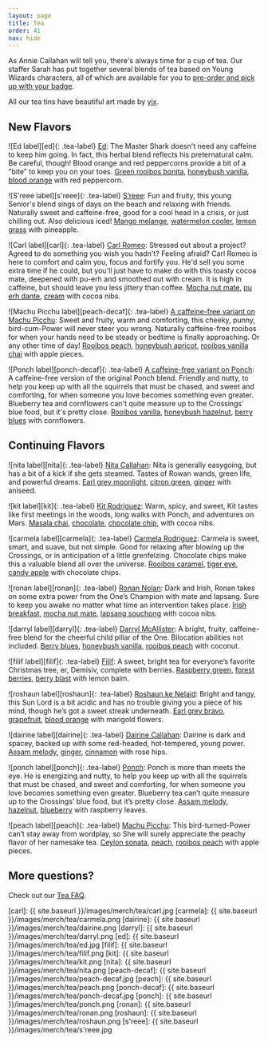 ```yaml
---
layout: page
title: Tea
order: 41
nav: hide
---
```

As Annie Callahan will tell you, there's always time for a cup of tea. Our staffer Sarah has put together several blends of tea based on Young Wizards characters, all of which are available for you to [pre-order and pick up with your badge](/badges).

All our tea tins have beautiful art made by [yix](http://sheeplocked.tumblr.com).

## New Flavors

![Ed label][ed]{: .tea-label}
[Ed](https://www.adagio.com/signature_blend/blend.html?blend=120443): The Master Shark doesn't need any caffeine to keep him going. In fact, this herbal blend reflects his preternatural calm. Be careful, though! Blood orange and red peppercorns provide a bit of a "bite" to keep you on your toes. [Green rooibos bonita](https://www.adagio.com/rooibos/green_rooibos_bonita.html), [honeybush vanilla](https://www.adagio.com/rooibos/honeybush_vanilla.html), [blood orange](https://www.adagio.com/herbal/blood_orange.html) with red peppercorn.

![S'reee label][s'reee]{: .tea-label}
[S’reee](https://www.adagio.com/signature_blend/blend.html?blend=121593): Fun and fruity, this young Senior's blend sings of days on the beach and relaxing with friends. Naturally sweet and caffeine-free, good for a cool head in a crisis, or just chilling out. Also delicious iced! [Mango melange](https://www.adagio.com/herbal/mango_melange.html), [watermelon cooler](https://www.adagio.com/herbal/watermelon_cooler.html), [lemon grass](https://www.adagio.com/herbal/lemon_grass.html) with pineapple.

![Carl label][carl]{: .tea-label}
[Carl Romeo](https://www.adagio.com/signature_blend/blend.html?blend=121663): Stressed out about a project? Agreed to do something you wish you hadn't? Feeling afraid? Carl Romeo is here to comfort and calm you, focus and fortify you. He'd sell you some extra time if he could, but you'll just have to make do with this toasty cocoa mate, deepened with pu-erh and smoothed out with cream. It is high in caffeine, but should leave you less jittery than coffee. [Mocha nut mate](https://www.adagio.com/herbal/mocha_nut_mate.html), [pu erh dante](https://www.adagio.com/pu_erh/pu_erh_dante.html), [cream](https://www.adagio.com/flavors/cream.html) with cocoa nibs.

![Machu Picchu label][peach-decaf]{: .tea-label}
[A caffeine-free variant on Machu Picchu](https://www.adagio.com/signature_blend/blend.html?blend=121885): Sweet and fruity, warm and comforting, this cheeky, punny, bird-cum-Power will never steer you wrong. Naturally caffeine-free rooibos for when your hands need to be steady or bedtime is finally approaching. Or any other time of day! [Rooibos peach](https://www.adagio.com/rooibos/rooibos_peach.html), [honeybush apricot](https://www.adagio.com/rooibos/honeybush_apricot.html), [rooibos vanilla chai](https://www.adagio.com/chai/rooibos_vanilla_chai.html) with apple pieces.

![Ponch label][ponch-decaf]{: .tea-label}
[A caffeine-free variant on Ponch](https://www.adagio.com/signature_blend/blend.html?blend=122049): A caffeine-free version of the original Ponch blend. Friendly and nutty, to help you keep up with all the squirrels that must be chased, and sweet and comforting, for when someone you love becomes something even greater. Blueberry tea and cornflowers can't quite measure up to the Crossings' blue food, but it's pretty close. [Rooibos vanilla](https://www.adagio.com/rooibos/rooibos_vanilla.html), [honeybush hazelnut](https://www.adagio.com/rooibos/honeybush_hazelnut.html), [berry blues](https://www.adagio.com/herbal/berry_blues.html) with cornflowers.

## Continuing Flavors

![nita label][nita]{: .tea-label}
[Nita Callahan](https://www.adagio.com/signature_blend/blend.html?blend=27772): Nita is generally easygoing, but has a bit of a kick if she gets steamed. Tastes of Rowan wands, green life, and powerful dreams. [Earl grey moonlight](https://www.adagio.com/black/earl_grey_moonlight.html), [citron green](https://www.adagio.com/green/citron_green.html), [ginger](https://www.adagio.com/flavors/ginger.html) with aniseed.

![kit label][kit]{: .tea-label}
[Kit Rodriguez](https://www.adagio.com/signature_blend/blend.html?blend=26597): Warm, spicy, and sweet, Kit tastes like first meetings in the woods, long walks with Ponch, and adventures on Mars. [Masala chai](https://www.adagio.com/chai/masala_chai.html), [chocolate](https://www.adagio.com/flavors/chocolate.html), [chocolate chip](https://www.adagio.com/flavors/chocolate_chip.html), with cocoa nibs.

![carmela label][carmela]{: .tea-label}
[Carmela Rodriguez](https://www.adagio.com/signature_blend/blend.html?blend=28922): Carmela is sweet, smart, and suave, but not simple. Good for relaxing after blowing up the Crossings, or in anticipation of a little grenfelzing. Chocolate chips make this a valuable blend all over the universe. [Rooibos caramel](https://www.adagio.com/rooibos/rooibos_caramel.html), [tiger eye](https://www.adagio.com/flavors/tiger_eye.html), [candy apple](https://www.adagio.com/flavors/candy_apple.html) with chocolate chips.

![ronan label][ronan]{: .tea-label}
[Ronan Nolan](https://www.adagio.com/signature_blend/blend.html?blend=27773): Dark and Irish, Ronan takes on some extra power from the One’s Champion with mate and lapsang. Sure to keep you awake no matter what time an intervention takes place. [Irish breakfast](https://www.adagio.com/black/irish_breakfast.html), [mocha nut mate](https://www.adagio.com/herbal/mocha_nut_mate.html), [lapsang souchong](https://www.adagio.com/black/lapsang_souchong.html) with cocoa nibs.

![darryl label][darryl]{: .tea-label}
[Darryl McAllister](https://www.adagio.com/signature_blend/blend.html?blend=66563): A bright, fruity, caffeine-free blend for the cheerful child pillar of the One. Bilocation abilities not included. [Berry blues](https://www.adagio.com/herbal/berry_blues.html), [honeybush vanilla](https://www.adagio.com/rooibos/honeybush_vanilla.html), [rooibos peach](https://www.adagio.com/rooibos/rooibos_peach.html) with coconut.

![filif label][filif]{: .tea-label}
[Filif](https://www.adagio.com/signature_blend/blend.html?blend=28980): A sweet, bright tea for everyone’s favorite Christmas tree, er, Demisiv, complete with berries. [Raspberry green](https://www.adagio.com/green/raspberry_green.html), [forest berries](https://www.adagio.com/flavors/forest_berries.html), [berry blast](https://www.adagio.com/herbal/berry_blast.html) with lemon balm.

![roshaun label][roshaun]{: .tea-label}
[Roshaun ke Nelaid](https://www.adagio.com/signature_blend/blend.html?blend=28917): Bright and tangy, this Sun Lord is a bit acidic and has no trouble giving you a piece of his mind, though he’s got a sweet streak underneath. [Earl grey bravo](https://www.adagio.com/black/earl_grey_bravo.html), [grapefruit](https://www.adagio.com/flavors/grapefruit.html), [blood orange](https://www.adagio.com/herbal/blood_orange.html) with marigold flowers.

![dairine label][dairine]{: .tea-label}
[Dairine Callahan](https://www.adagio.com/signature_blend/blend.html?blend=28913): Dairine is dark and spacey, backed up with some red-headed, hot-tempered, young power. [Assam melody](https://www.adagio.com/black/assam_melody.html), [ginger](https://www.adagio.com/flavors/ginger.html), [cinnamon](https://www.adagio.com/flavors/cinnamon.html) with rose hips.

![ponch label][ponch]{: .tea-label}
[Ponch](https://www.adagio.com/signature_blend/blend.html?blend=29057):  Ponch is more than meets the eye. He is energizing and nutty, to help you keep up with all the squirrels that must be chased, and sweet and comforting, for when someone you love becomes something even greater. Blueberry tea can’t quite measure up to the Crossings’ blue food, but it’s pretty close. [Assam melody](https://www.adagio.com/black/assam_melody.html), [hazelnut](https://www.adagio.com/flavors/hazelnut.html), [blueberry](https://www.adagio.com/flavors/blueberry.html) with raspberry leaves.


![peach label][peach]{: .tea-label}
[Machu Picchu](https://www.adagio.com/signature_blend/blend.html?blend=27784): This bird-turned-Power can’t stay away from wordplay, so She will surely appreciate the peachy flavor of her namesake tea. [Ceylon sonata](https://www.adagio.com/black/ceylon_sonata.html), [peach](https://www.adagio.com/flavors/peach.html), [rooibos peach](https://www.adagio.com/rooibos/rooibos_peach.html) with apple pieces.

## More questions?
Check out our [Tea FAQ](/badges/tea-faq).

[carl]: {{ site.baseurl }}/images/merch/tea/carl.jpg
[carmela]: {{ site.baseurl }}/images/merch/tea/carmela.png
[dairine]: {{ site.baseurl }}/images/merch/tea/dairine.png
[darryl]: {{ site.baseurl }}/images/merch/tea/darryl.png
[ed]: {{ site.baseurl }}/images/merch/tea/ed.jpg
[filif]: {{ site.baseurl }}/images/merch/tea/filif.png
[kit]: {{ site.baseurl }}/images/merch/tea/kit.png
[nita]: {{ site.baseurl }}/images/merch/tea/nita.png
[peach-decaf]: {{ site.baseurl }}/images/merch/tea/peach-decaf.jpg
[peach]: {{ site.baseurl }}/images/merch/tea/peach.png
[ponch-decaf]: {{ site.baseurl }}/images/merch/tea/ponch-decaf.jpg
[ponch]: {{ site.baseurl }}/images/merch/tea/ponch.png
[ronan]: {{ site.baseurl }}/images/merch/tea/ronan.png
[roshaun]: {{ site.baseurl }}/images/merch/tea/roshaun.png
[s'reee]: {{ site.baseurl }}/images/merch/tea/s'reee.jpg
